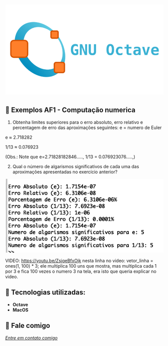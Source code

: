 <h1 align="center">
    <img width="600" src="octave.png" />
</h1>



📌 Exemplos AF1 - Computação numerica
------------------
1. Obtenha limites superiores para o erro absoluto, erro relativo e percentagem de erro das aproximações seguintes:
e = numero de Euler

e ≈ 2.718282

1/13 ≈ 0.076923


(Obs.: Note que e=2.71828182846…..,   1/13 = 0.076923076…..,)

2. Qual o número de algarismos significativos de cada uma das aproximações apresentadas no exercício anterior?

<img src="graficooct.png" >

VIDEO:
https://youtu.be/ZsjqeBfxOjk
nesta linha no video: vetor_linha = ones(1, 100) * 3; ele multiplica 100 uns que mostra, mas multiplica cada 1 por 3 e fica 100 vezes o numero 3 na tela, era isto que queria explicar no video.

🔧 Tecnologias utilizadas:
------------------

- <strong>Octave</strong>
- <strong>MacOS</strong>


💬 Fale comigo
------------------
[*Entre em contato comigo*](https://www.linkedin.com/in/ivo-baptista-3712144/)
















